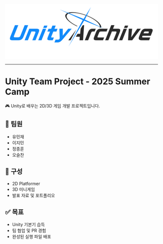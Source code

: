 <div style="text-align: center;">
  <img src ="/public/logo.png">
</div>

---

# Unity Team Project - 2025 Summer Camp
🎮 Unity로 배우는 2D/3D 게임 개발 프로젝트입니다.

## 📌 팀원
- 유민재
- 이지민
- 정종훈
- 오슬찬

## 📂 구성
- 2D Platformer
- 3D 미니게임
- 발표 자료 및 포트폴리오

## ✅ 목표
- Unity 기본기 습득
- 팀 협업 및 PR 경험
- 완성된 실행 파일 배포
